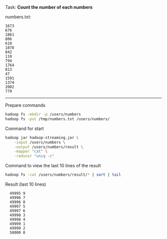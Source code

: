 Task:  __Count the number of each numbers__

numbers.txt:
```
1673
676
1861
806
610
1878
842
110
794
1764
813
47
1591
1374
2002
779
```

---

Prepare commands
```bash
hadoop fs -mkdir -p /users/numbers
hadoop fs -put /tmp/numbers.txt /users/numbers/
```

Command for start
```bash
hadoop jar hadoop-streaming.jar \
    -input /users/numbers \
    -output /users/numbers/result \
    -mapper "cat" \
    -reducer "uniq -c"
```

Command to view the last 10 lines of the result
```bash
hadoop fs -cat /users/numbers/result/* | sort | tail
```

Result (last 10 lines)
```
  49995 9
  49996 7
  49996 8
  49997 5
  49997 6
  49998 3
  49998 4
  49999 1
  49999 2
  50000 0
```
